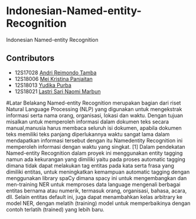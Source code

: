 # Indonesian-Named-entity-Recognition
Indonesian Named-entity Recognition

## Contributors

+ 12S17028 [Andri Reimondo Tamba](@andriraymond)
+ 12S18006 [Mei Kristina Panjaitan](@09mei)
+ 12S18013 [Yudika Purba](@parharangan)
+ 12S18021 [Lastri Sari Naomi Marbun](@LastriMarbun)


 #Latar Belakang 
 Named-entity Recognition merupakan bagian dari riset Natural Language Processing (NLP) yang digunakan untuk mengekstrak informasi serta nama orang, organisasi, lokasi dan waktu.
Dengan tujuan misalkan untuk memperoleh informasi dalam dokumen teks secara manual,manusia harus membaca seluruh isi dokumen, apabila dokumen teks memiliki teks panjang
diperlukannya waktu sangat lama dalam mendapatkan informasi tersebut dengan itu Namedentity Recognition ini memperoleh informasi dengan waktu yang singkat. [1]
Dalam pendekatan Named-entity Recognition dalam proyek ini menggunakan entity tagging namun ada kekurangan yang dimiliki yaitu pada proses automatic tagging dimana tidak dapat
melakukan tag entitas pada kata serta frasa yang dimiliki entitas, untuk meningkatkan kemampuan automatic tagging dengan menggunakan library spaCy dimana spacy ini untuk
mengembangkan dan men-training NER untuk memproses data language mengenali berbagai entitas bernama atau numerik, termasuk orang, organisasi, bahasa, acara, dll. Selain entitas
default ini, juga dapat menambahkan kelas arbitrary ke model NER, dengan melatih (training) model untuk memperbaikinya dengan contoh terlatih (trained) yang lebih baru.
